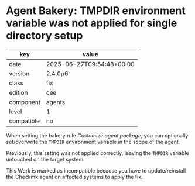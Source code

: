 [//]: # (werk v2)
# Agent Bakery: TMPDIR environment variable was not applied for single directory setup

key        | value
---------- | ---
date       | 2025-06-27T09:54:48+00:00
version    | 2.4.0p6
class      | fix
edition    | cee
component  | agents
level      | 1
compatible | no

When setting the bakery rule _Customize agent package_, you can optionally set/overwrite
the `TMPDIR` environment variable in the scope of the agent.

Previously, this settng was not applied correctly, leaving the `TMPDIR` variable untouched
on the target system.

This Werk is marked as incompatible because you have to update/reinstall the Checkmk agent
on affected systems to apply the fix.

